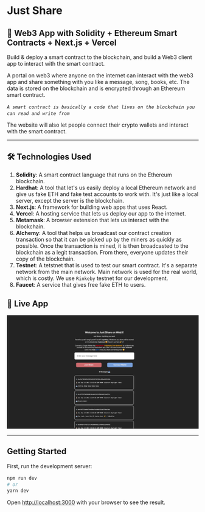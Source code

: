 # **Just Share**

## 📝 **Web3 App with Solidity + Ethereum Smart Contracts + Next.js + Vercel**

Build & deploy a smart contract to the blockchain, and build a Web3 client app to interact with the smart contract.

A portal on web3 where anyone on the internet can interact with the web3 app and share something with you like a message, song, books, etc. The data is stored on the blockchain and is encrypted through an Ethereum smart contract.

*`A smart contract is basically a code that lives on the blockchain you can read and write from`*

The website will also let people connect their crypto wallets and interact with the smart contract.

---
## 🛠 **Technologies Used**

1. **Solidity**: A smart contract language that runs on the Ethereum blockchain.
2. **Hardhat**: A tool that let's us easily deploy a local Ethereum network and give us fake ETH and fake test accounts to work with. It's just like a local server, except the server is the blockchain.
3. **Next.js**: A framework for building web apps that uses React.
4. **Vercel**: A hosting service that lets us deploy our app to the internet.
5. **Metamask**: A browser extension that lets us interact with the blockchain.
6. **Alchemy**: A tool that helps us broadcast our contract creation transaction so that it can be picked up by the miners as quickly as possible. Once the transaction is mined, it is then broadcasted to the blockchain as a legit transaction. From there, everyone updates their copy of the blockchain.
7. **Testnet**: A tetstnet that is used to test our smart contract. It's a separate network from the main network. Main network is used for the real world, which is costly. We use `Rinkeby` testnet for our development. 
8. **Faucet**: A service that gives free fake ETH to users.

## 🔗 **Live App**

[![Demo](./assets/justshare.png)](https://justshare.vercel.app)


---
## Getting Started

First, run the development server:

```bash
npm run dev
# or
yarn dev
```

Open [http://localhost:3000](http://localhost:3000) with your browser to see the result.
